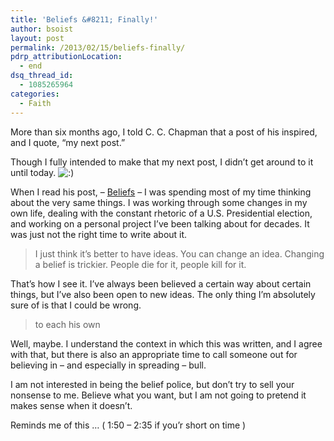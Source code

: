 ```yaml
---
title: 'Beliefs &#8211; Finally!'
author: bsoist
layout: post
permalink: /2013/02/15/beliefs-finally/
pdrp_attributionLocation:
  - end
dsq_thread_id:
  - 1085265964
categories:
  - Faith
---
```

More than six months ago, I told C. C. Chapman that a post of his inspired, and I quote, “my next post.”

Though I fully intended to make that my next post, I didn’t get around to it until today. <img src='http://archive.whsjr.soistmann.com/oped/wp-includes/images/smilies/icon_smile.gif' alt=':)' class='wp-smiley' /> 

When I read his post, &#8211; [Beliefs][1] &#8211; I was spending most of my time thinking about the very same things. I was working through some changes in my own life, dealing with the constant rhetoric of a U.S. Presidential election, and working on a personal project I’ve been talking about for decades. It was just not the right time to write about it.

> I just think it’s better to have ideas. You can change an idea. Changing a belief is trickier. People die for it, people kill for it.

That’s how I see it. I’ve always been believed a certain way about certain things, but I’ve also been open to new ideas. The only thing I’m absolutely sure of is that I could be wrong.

> to each his own

Well, maybe. I understand the context in which this was written, and I agree with that, but there is also an appropriate time to call someone out for believing in &#8211; and especially in spreading &#8211; bull.

I am not interested in being the belief police, but don’t try to sell your nonsense to me. Believe what you want, but I am not going to pretend it makes sense when it doesn’t.

Reminds me of this … ( 1:50 &#8211; 2:35 if you’r short on time )



&nbsp;

 [1]: http://www.cc-chapman.com/2012/beliefs/